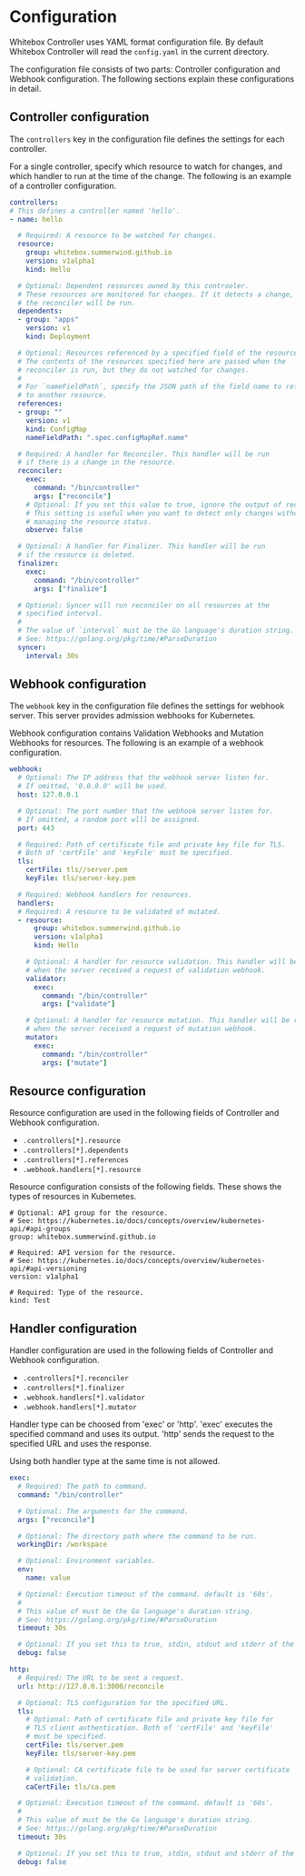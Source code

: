 # Configuration

Whitebox Controller uses YAML format configuration file. By default Whitebox Controller will read the `config.yaml` in the current directory.

The configuration file consists of two parts: Controller configuration and Webhook configuration. The following sections explain these configurations in detail.

## Controller configuration

The `controllers` key in the configuration file defines the settings for each controller.

For a single controller, specify which resource to watch for changes, and which handler to run at the time of the change. The following is an example of a controller configuration.

```yaml
controllers:
# This defines a controller named 'hello'.
- name: hello

  # Required: A resource to be watched for changes.
  resource:
    group: whitebox.summerwind.github.io
    version: v1alpha1
    kind: Hello

  # Optional: Dependent resources owned by this controoler.
  # These resources are monitored for changes. If it detects a change,
  # the reconciler will be run.
  dependents:
  - group: "apps"
    version: v1
    kind: Deployment

  # Optional: Resources referenced by a specified field of the resource.
  # The contents of the resources specified here are passed when the
  # reconciler is run, but they do not watched for changes.
  #
  # For `nameFieldPath`, specify the JSON path of the field name to refer
  # to another resource.
  references:
  - group: ""
    version: v1
    kind: ConfigMap
    nameFieldPath: ".spec.configMapRef.name"

  # Required: A handler for Reconciler. This handler will be run
  # if there is a change in the resource.
  reconciler:
    exec:
      command: "/bin/controller"
      args: ["reconcile"]
    # Optional: If you set this value to true, ignore the output of reconciler.
    # This setting is useful when you want to detect only changes without 
    # managing the resource status.
    observe: false

  # Optional: A handler for Finalizer. This handler will be run
  # if the resource is deleted.
  finalizer:
    exec:
      command: "/bin/controller"
      args: ["finalize"]

  # Optional: Syncer will run reconciler on all resources at the
  # specified interval.
  #
  # The value of `interval` must be the Go language's duration string.
  # See: https://golang.org/pkg/time/#ParseDuration
  syncer:
    interval: 30s
```

## Webhook configuration

The `webhook` key in the configuration file defines the settings for webhook server. This server provides admission webhooks for Kubernetes.

Webhook configuration contains Validation Webhooks and Mutation Webhooks for resources. The following is an example of a webhook configuration.

```yaml
webhook:
  # Optional: The IP address that the webhook server listen for.
  # If omitted, '0.0.0.0' will be used.
  host: 127.0.0.1

  # Optional: The port number that the webhook server listen for.
  # If omitted, a random port wlll be assigned.
  port: 443

  # Required: Path of certificate file and private key file for TLS.
  # Both of 'certFile' and 'keyFile' must be specified.
  tls:
    certFile: tls//server.pem
    keyFile: tls/server-key.pem

  # Required: Webhook handlers for resources.
  handlers:
  # Required: A resource to be validated of mutated.
  - resource:
      group: whitebox.summerwind.github.io
      version: v1alpha1
      kind: Hello

    # Optional: A handler for resource validation. This handler will be run
    # when the server received a request of validation webhook.
    validator:
      exec:
        command: "/bin/controller"
        args: ["validate"]

    # Optional: A handler for resource mutation. This handler will be run
    # when the server received a request of mutation webhook.
    mutator:
      exec:
        command: "/bin/controller"
        args: ["mutate"]
```

## Resource configuration

Resource configuration are used in the following fields of Controller and Webhook configuration.

- `.controllers[*].resource`
- `.controllers[*].dependents`
- `.controllers[*].references`
- `.webhook.handlers[*].resource`

Resource configuration consists of the following fields. These shows the types of resources in Kubernetes.

```
# Optional: API group for the resource.
# See: https://kubernetes.io/docs/concepts/overview/kubernetes-api/#api-groups
group: whitebox.summerwind.github.io

# Required: API version for the resource.
# See: https://kubernetes.io/docs/concepts/overview/kubernetes-api/#api-versioning
version: v1alpha1

# Required: Type of the resource.
kind: Test
```

## Handler configuration

Handler configuration are used in the following fields of Controller and Webhook configuration.

- `.controllers[*].reconciler`
- `.controllers[*].finalizer`
- `.webhook.handlers[*].validator`
- `.webhook.handlers[*].mutator`

Handler type can be choosed from 'exec' or 'http'. 'exec' executes the specified command and uses its output. 'http' sends the request to the specified URL and uses the response.

Using both handler type at the same time is not allowed.

```yaml
exec:
  # Required: The path to command.
  command: "/bin/controller"

  # Optional: The arguments for the command.
  args: ["reconcile"]

  # Optional: The directory path where the command to be run.
  workingDir: /workspace

  # Optional: Environment variables.
  env:
    name: value

  # Optional: Execution timeout of the command. default is '60s'.
  #
  # This value of must be the Go language's duration string.
  # See: https://golang.org/pkg/time/#ParseDuration
  timeout: 30s

  # Optional: If you set this to true, stdin, stdout and stderr of the command will be logged.
  debug: false

http:
  # Required: The URL to be sent a request.
  url: http://127.0.0.1:3000/reconcile

  # Optional: TLS configuration for the specified URL.
  tls:
    # Optional: Path of certificate file and private key file for 
    # TLS client authentication. Both of 'certFile' and 'keyFile' 
    # must be specified.
    certFile: tls/server.pem
    keyFile: tls/server-key.pem

    # Optional: CA certificate file to be used for server certificate
    # validation.
    caCertFile: tls/ca.pem

  # Optional: Execution timeout of the command. default is '60s'.
  #
  # This value of must be the Go language's duration string.
  # See: https://golang.org/pkg/time/#ParseDuration
  timeout: 30s

  # Optional: If you set this to true, stdin, stdout and stderr of the command will be logged.
  debug: false
```

